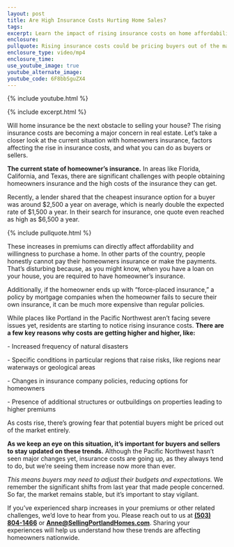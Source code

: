 ```yaml
---
layout: post
title: Are High Insurance Costs Hurting Home Sales?
tags:
excerpt: Learn the impact of rising insurance costs on home affordability.
enclosure:
pullquote: Rising insurance costs could be pricing buyers out of the market.
enclosure_type: video/mp4
enclosure_time:
use_youtube_image: true
youtube_alternate_image:
youtube_code: 6F8bbSguZX4
---
```

{% include youtube.html %}

{% include excerpt.html %}

Will home insurance be the next obstacle to selling your house? The rising insurance costs are becoming a major concern in real estate. Let’s take a closer look at the current situation with homeowners insurance, factors affecting the rise in insurance costs, and what you can do as buyers or sellers.

**The current state of homeowner’s insurance.** In areas like Florida, California, and Texas, there are significant challenges with people obtaining homeowners insurance and the high costs of the insurance they can get.

Recently, a lender shared that the cheapest insurance option for a buyer was around $2,500 a year on average, which is nearly double the expected rate of $1,500 a year. In their search for insurance, one quote even reached as high as $6,500 a year.

{% include pullquote.html %}

These increases in premiums can directly affect affordability and willingness to purchase a home. In other parts of the country, people honestly cannot pay their homeowners insurance or make the payments. That’s disturbing because, as you might know, when you have a loan on your house, you are required to have homeowner’s insurance.&nbsp;

Additionally, if the homeowner ends up with “force-placed insurance,” a policy by mortgage companies when the homeowner fails to secure their own insurance, it can be much more expensive than regular policies.

While places like Portland in the Pacific Northwest aren’t facing severe issues yet, residents are starting to notice rising insurance costs. **There are a few key reasons why costs are getting higher and higher, like:**

\- Increased frequency of natural disasters

\- Specific conditions in particular regions that raise risks, like regions near waterways or geological areas

\- Changes in insurance company policies, reducing options for homeowners

\- Presence of additional structures or outbuildings on properties leading to higher premiums

As costs rise, there’s growing fear that potential buyers might be priced out of the market entirely.

**As we keep an eye on this situation, it’s important for buyers and sellers to stay updated on these trends.** Although the Pacific Northwest hasn’t seen major changes yet, insurance costs are going up, as they always tend to do, but we’re seeing them increase now more than ever.

*This means buyers may need to adjust their budgets and expectations.* We remember the significant shifts from last year that made people concerned. So far, the market remains stable, but it’s important to stay vigilant.

If you’ve experienced sharp increases in your premiums or other related challenges, we’d love to hear from you. Please reach out to us at [**(503) 804-1466**](tel:5038041466) or [**Anne@SellingPortlandHomes.com**](mailto:Anne@SellingPortlandHomes.com). Sharing your experiences will help us understand how these trends are affecting homeowners nationwide.